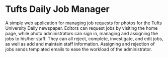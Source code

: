 # Tufts Daily Job Manager #

A simple web application for managing job requests for photos for the Tufts University Daily newspaper. Editors can request jobs by visiting the home page, while photo administrators can sign in, managing and assigning the jobs to his/her staff. They can all reject, complete, investigate, and edit jobs, as well as add and maintain staff information. Assigning and rejection of jobs sends templated emails to ease the workload of the administrator.